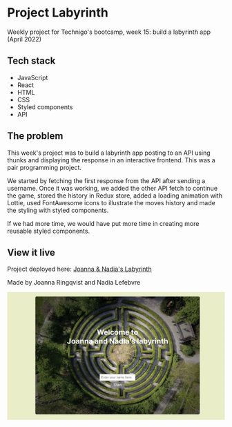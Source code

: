 # Project Labyrinth

Weekly project for Technigo's bootcamp, week 15: build a labyrinth app (April 2022)

## Tech stack

- JavaScript
- React
- HTML
- CSS
- Styled components
- API

## The problem

This week's project was to build a labyrinth app posting to an API using thunks and displaying the response in an interactive frontend. This was a pair programming project.

We started by fetching the first response from the API after sending a username. Once it was working, we added the other API fetch to continue the game, stored the history in Redux store, added a loading animation with Lottie, used FontAwesome icons to illustrate the moves history and made the styling with styled components.

If we had more time, we would have put more time in creating more reusable styled components.

## View it live

Project deployed here: [Joanna & Nadia's Labyrinth](https://labyrinth-joanna-and-nadia.netlify.app/)

Made by Joanna Ringqvist and Nadia Lefebvre

<div align="center">
  <img src="screenshot.jpg" />
</div>
